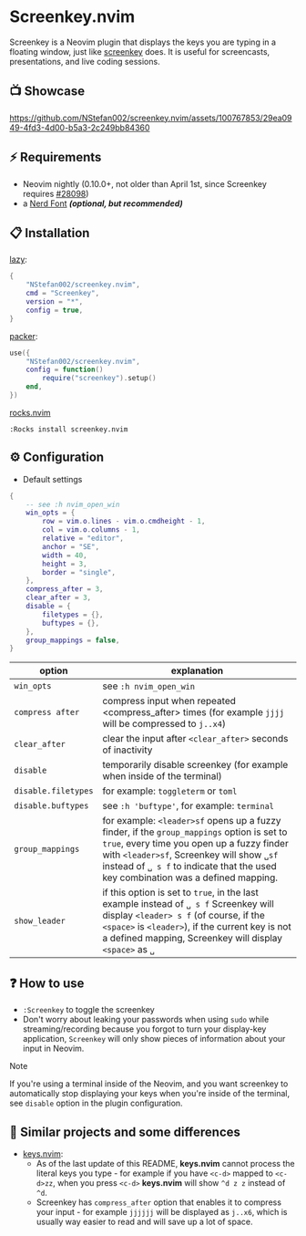 # Screenkey.nvim

Screenkey is a Neovim plugin that displays the keys you are typing in a floating window,
just like [screenkey](https://www.thregr.org/wavexx/software/screenkey/) does.
It is useful for screencasts, presentations, and live coding sessions.

## 📺 Showcase

https://github.com/NStefan002/screenkey.nvim/assets/100767853/29ea0949-4fd3-4d00-b5a3-2c249bb84360

## ⚡️ Requirements

-   Neovim nightly (0.10.0+, not older than April 1st, since Screenkey requires [#28098](https://github.com/neovim/neovim/pull/28098#event-12302234671))
-   a [Nerd Font](https://www.nerdfonts.com/) **_(optional, but recommended)_**

## 📋 Installation

[lazy](https://github.com/folke/lazy.nvim):

```lua
{
    "NStefan002/screenkey.nvim",
    cmd = "Screenkey",
    version = "*",
    config = true,
}
```

[packer](https://github.com/wbthomason/packer.nvim):

```lua
use({
    "NStefan002/screenkey.nvim",
    config = function()
        require("screenkey").setup()
    end,
})
```

[rocks.nvim](https://github.com/nvim-neorocks/rocks.nvim)

`:Rocks install screenkey.nvim`

## ⚙️ Configuration

-   Default settings

```lua
{
    -- see :h nvim_open_win
    win_opts = {
        row = vim.o.lines - vim.o.cmdheight - 1,
        col = vim.o.columns - 1,
        relative = "editor",
        anchor = "SE",
        width = 40,
        height = 3,
        border = "single",
    },
    compress_after = 3,
    clear_after = 3,
    disable = {
        filetypes = {},
        buftypes = {},
    },
    group_mappings = false,
}
```

| option              | explanation                                                                                                                                                                                                                                                                |
| ------------------- | -------------------------------------------------------------------------------------------------------------------------------------------------------------------------------------------------------------------------------------------------------------------------- |
| `win_opts`          | see `:h nvim_open_win`                                                                                                                                                                                                                                                     |
| `compress after`    | compress input when repeated <compress_after> times (for example `jjjj` will be compressed to `j..x4`)                                                                                                                                                                     |
| `clear_after`       | clear the input after `<clear_after>` seconds of inactivity                                                                                                                                                                                                                |
| `disable`           | temporarily disable screenkey (for example when inside of the terminal)                                                                                                                                                                                                    |
| `disable.filetypes` | for example: `toggleterm` or `toml`                                                                                                                                                                                                                                        |
| `disable.buftypes`  | see `:h 'buftype'`, for example: `terminal`                                                                                                                                                                                                                                |
| `group_mappings`    | for example: `<leader>sf` opens up a fuzzy finder, if the `group_mappings` option is set to `true`, every time you open up a fuzzy finder with `<leader>sf`, Screenkey will show `␣sf` instead of `␣ s f` to indicate that the used key combination was a defined mapping. |
| `show_leader`       | if this option is set to `true`, in the last example instead of `␣ s f` Screenkey will display `<leader> s f` (of course, if the `<space>` is `<leader>`), if the current key is not a defined mapping, Screenkey will display `<space>` as `␣`                            |

## ❓ How to use

-   `:Screenkey` to toggle the screenkey
-   Don't worry about leaking your passwords when using `sudo` while streaming/recording because you forgot to turn your display-key application,
    `Screenkey` will only show pieces of information about your input in Neovim.

> [!NOTE]
> If you're using a terminal inside of the Neovim, and you want screenkey to automatically stop displaying your keys when you're inside of the terminal, see `disable` option in the plugin configuration.

## 👀 Similar projects and some differences

-   [keys.nvim](https://github.com/tamton-aquib/keys.nvim):
    -   As of the last update of this README, **keys.nvim** cannot process the literal keys you type - for example if you have `<c-d>` mapped to `<c-d>zz`, when you press
        `<c-d>` **keys.nvim** will show `^d z z` instead of `^d`.
    -   Screenkey has `compress_after` option that enables it to compress your input - for example `jjjjjj` will be displayed as `j..x6`, which is usually way easier
        to read and will save up a lot of space.
